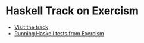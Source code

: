 # Haskell Track on Exercism
* [Visit the track](https://exercism.org/tracks/haskell)
* [Running Haskell tests from Exercism](https://exercism.org/docs/tracks/haskell/tests)
